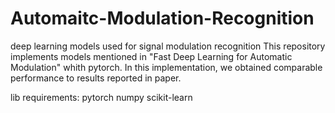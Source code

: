 # Automaitc-Modulation-Recognition
deep learning models used for signal modulation recognition
This repository implements models mentioned in "Fast Deep Learning for Automatic Modulation" whith pytorch.
In this implementation, we obtained comparable performance to results reported in paper.

lib requirements:
pytorch
numpy
scikit-learn

